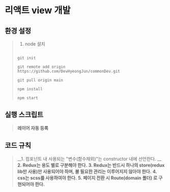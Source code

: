 # 리액트 view 개발

## 환경 설정
>  1. node 설치
>  
>  ```
>  
>  git init
>  
>  git remote add origin https://github.com/DevHyeongJun/commonDev.git
>  
>  git pull origin main
>  
>  npm install
>  
>  npm start
>  
>  ```  
> 

## 실행 스크립트
> __레이어 자동 등록__

## 코드 규칙
> __1. 컴포넌트 내 사용되는 "변수(함수제외)"는 constructor 내에 선언한다. __
> __2. Redux는 용도 별로 구분해야 한다.__
> __3. Redux는 반드시 하나의 store(redux lib만 사용)만 사용되어야 하며, 불 필요한 관리는 이루어지지 않아야 한다.__
> __4. css는 scss를 사용하여야 한다.__
> __5. 페이지 전환 시 Route(domain 폴더) 로 구현되어야 한다.__

